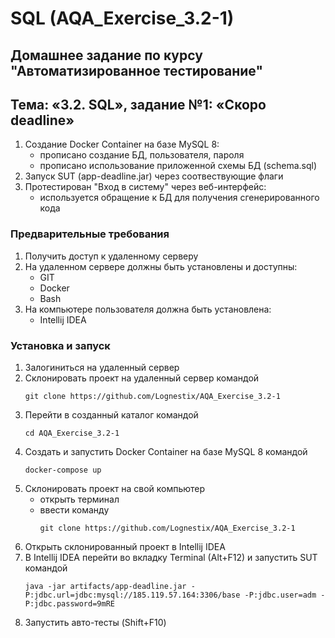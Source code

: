 # SQL (AQA_Exercise_3.2-1)
## Домашнее задание по курсу "Автоматизированное тестирование"
## Тема: «3.2. SQL», задание №1: «Скоро deadline»
1. Создание Docker Container на базе MySQL 8:
	- прописано создание БД, пользователя, пароля
	- прописано использование приложенной схемы БД (schema.sql)
1. Запуск SUT (app-deadline.jar) через соотвествующие флаги
1. Протестирован "Вход в систему" через веб-интерфейс:
	- используется обращение к БД для получения сгенерированного кода
### Предварительные требования
1. Получить доступ к удаленному серверу
1. На удаленном сервере должны быть установлены и доступны:
	- GIT
	- Docker	
	- Bash
1. На компьютере пользователя должна быть установлена:
	- Intellij IDEA
### Установка и запуск
1. Залогиниться на удаленный сервер
1. Склонировать проект на удаленный сервер командой
	```
	git clone https://github.com/Lognestix/AQA_Exercise_3.2-1
	```
1. Перейти в созданный каталог командой
	```
	cd AQA_Exercise_3.2-1
	```
1. Создать и запустить Docker Container на базе MySQL 8 командой
	```
	docker-compose up
	```
1. Склонировать проект на свой компьютер
	- открыть терминал
	- ввести команду 
		```
		git clone https://github.com/Lognestix/AQA_Exercise_3.2-1
		```
1. Открыть склонированный проект в Intellij IDEA
1. В Intellij IDEA перейти во вкладку Terminal (Alt+F12) и запустить SUT командой
	```
	java -jar artifacts/app-deadline.jar -P:jdbc.url=jdbc:mysql://185.119.57.164:3306/base -P:jdbc.user=adm -P:jdbc.password=9mRE
	```
1. Запустить авто-тесты (Shift+F10)
